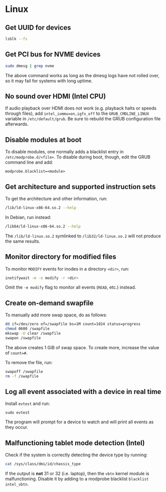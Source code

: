 # Linux

## Get UUID for devices

```sh
lsblk --fs
```

## Get PCI bus for NVME devices

```sh
sudo dmesg | grep nvme
```

The above command works as long as the dmesg logs have not rolled over, so it
may fail for systems with long uptime.

## No sound over HDMI (Intel CPU)

If audio playback over HDMI does not work (e.g. playback halts or speeds through
files), add `intel_iommu=on,igfx_off` to the `GRUB_CMDLINE_LINUX` variable in
`/etc/default/grub`. Be sure to rebuild the GRUB configuration file afterwards.

## Disable modules at boot

To disable modules, one normally adds a blacklist entry in
`/etc/modprobe.d/<file>`. To disable during boot, though, edit the GRUB command
line and add:

```
modprobe.blacklist=<module>
```

## Get architecture and supported instruction sets

To get the architecture and other information, run:

```sh
/lib/ld-linux-x86-64.so.2 --help
```

In Debian, run instead:

```sh
/lib64/ld-linux-x86-64.so.2 --help
```

The `/lib/ld-linux.so.2` symlinked to `/lib32/ld-linux.so.2` will not produce
the same results.

## Monitor directory for modified files

To monitor `MODIFY` events for inodes in a directory `<dir>`, run:

```sh
inotifywait -m -e modify -r <dir>
```

Omit the `-e modify` flag to monitor all events (`READ`, etc.) instead.

## Create on-demand swapfile

To manually add more swap space, do as follows:

```sh
dd if=/dev/zero of=/swapfile bs=1M count=1024 status=progress
chmod 0600 /swapfile
mkswap -U clear /swapfile
swapon /swapfile
```

The above creates 1 GiB of swap space. To create more, increase the value of
`count=#`.

To remove the file, run:

```sh
swapoff /swapfile
rm -f /swapfile
```

## Log all event associated with a device in real time

Install `evtest` and run:

```
sudo evtest
```

The program will prompt for a device to watch and will print all events as they
occur.

## Malfunctioning tablet mode detection (Intel)

Check if the system is correctly detecting the device type by running:

```sh
cat /sys/class/dmi/id/chassis_type
```

If the output is **not** 31 or 32 (i.e. laptop), then the `vbtn` kernel module
is malfunctioning. Disable it by adding to a modprobe blacklist
`blacklist intel_vbtn`.

